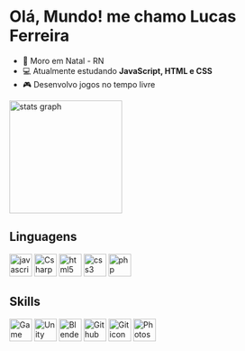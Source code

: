 # Olá, Mundo! me chamo Lucas Ferreira
- 🌌 Moro em Natal - RN
- 💻 Atualmente estudando **JavaScript, HTML e CSS**
- 🎮 Desenvolvo jogos no tempo livre

<div align="left">
  <img src="https://github-readme-stats.vercel.app/api?username=lucasilvafe&hide_title=false&hide_rank=false&show_icons=true&include_all_commits=true&count_private=true&disable_animations=false&theme=github_dark&locale=pt-br&hide_border=true" height="200" alt="stats graph"  />
</div>

## Linguagens

<div align="left">
  <img src="https://cdn.jsdelivr.net/gh/devicons/devicon/icons/javascript/javascript-plain.svg" height="40" alt="javascript logo"/>

  <img src="https://cdn-icons-png.flaticon.com/512/6132/6132221.png" height="40" alt="Csharp icon"/>
  
  <img src="https://cdn.jsdelivr.net/gh/devicons/devicon/icons/html5/html5-plain-wordmark.svg" height="40" alt="html5 logo"/>

  <img src="https://cdn.jsdelivr.net/gh/devicons/devicon/icons/css3/css3-plain-wordmark.svg" height="40" alt="css3 logo"/>

  <img src="https://cdn.jsdelivr.net/gh/devicons/devicon/icons/php/php-plain.svg" height="40" alt="php logo"/>

</div>

## Skills

<div align="left">
  <img src="https://cdn2.steamgriddb.com/icon/e500b7708a865ec27eef36c33953b06e/32/256x256.png" height="40" alt="Game Maker Studio 2 icon"/> 
  
  <img src="https://cdn4.iconfinder.com/data/icons/logos-brands-5/24/unity-512.png" height="40" alt="Unity icon"/>
  
  <img src="https://cdn.jsdelivr.net/gh/devicons/devicon/icons/blender/blender-original.svg" height="40" alt="Blender icon"/>
  
  <img src="https://git-scm.com/images/logos/downloads/Git-Icon-1788C.png" height="40" alt="Github icon"/>
  
  <img src="https://cdn-icons-png.flaticon.com/512/25/25231.png" height="40" alt="Git icon"/>
  
  <img src="https://upload.wikimedia.org/wikipedia/commons/thumb/a/af/Adobe_Photoshop_CC_icon.svg/2101px-Adobe_Photoshop_CC_icon.svg.png" height="40" alt="Photoshop icon"/>
</div>

